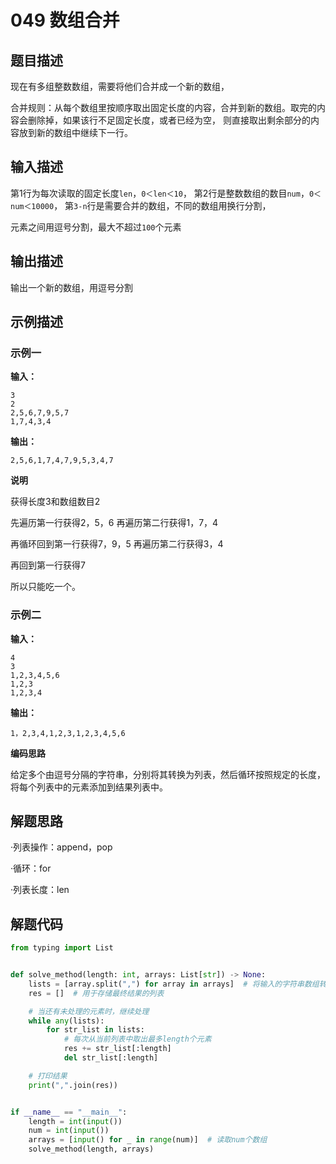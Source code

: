 # 049 数组合并

## 题目描述

现在有多组整数数组，需要将他们合并成一个新的数组，

合并规则：从每个数组里按顺序取出固定长度的内容，合并到新的数组。取完的内容会删除掉，如果该行不足固定长度，或者已经为空，
则直接取出剩余部分的内容放到新的数组中继续下一行。

## 输入描述
第1行为每次读取的固定长度`len`，`0＜len＜10`，
第2行是整数数组的数目`num`，`0＜num＜10000`，
第`3-n`行是需要合并的数组，不同的数组用换行分割，

元素之间用逗号分割，最大不超过`100`个元素

## 输出描述

输出一个新的数组，用逗号分割

## 示例描述

### 示例一

**输入：**
```text
3
2
2,5,6,7,9,5,7
1,7,4,3,4
```

**输出：**
```text
2,5,6,1,7,4,7,9,5,3,4,7
```
**说明**

获得长度3和数组数目2

先遍历第一行获得2，5，6 再遍历第二行获得1，7，4

再循环回到第一行获得7，9，5 再遍历第二行获得3，4

再回到第一行获得7 

所以只能吃一个。

### 示例二

**输入：**

```text
4
3
1,2,3,4,5,6
1,2,3
1,2,3,4
```

**输出：**
```text
1，2,3,4,1,2,3,1,2,3,4,5,6
```
**编码思路**

给定多个由逗号分隔的字符串，分别将其转换为列表，然后循环按照规定的长度，将每个列表中的元素添加到结果列表中。


## 解题思路

·列表操作：append，pop

·循环：for

·列表长度：len

## 解题代码

```python
from typing import List


def solve_method(length: int, arrays: List[str]) -> None:
    lists = [array.split(",") for array in arrays]  # 将输入的字符串数组转换为列表
    res = []  # 用于存储最终结果的列表

    # 当还有未处理的元素时，继续处理
    while any(lists):
        for str_list in lists:
            # 每次从当前列表中取出最多length个元素
            res += str_list[:length]
            del str_list[:length]

    # 打印结果
    print(",".join(res))


if __name__ == "__main__":
    length = int(input())
    num = int(input())
    arrays = [input() for _ in range(num)]  # 读取num个数组
    solve_method(length, arrays)

```

